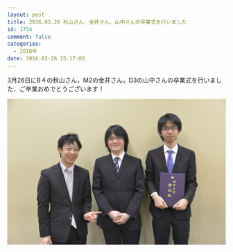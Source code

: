 ```yaml
---
layout: post
title: 2016.03.26 秋山さん、金井さん、山中さんの卒業式を行いました
id: 1754
comment: false
categories:
  - 2016年
date: 2016-03-26 15:17:03
---
```


3月26日にB４の秋山さん，M2の金井さん，D3の山中さんの卒業式を行いました．ご卒業おめでとうございます！

[![20160406,IC3](/wp-content/uploads/2016/04/DSC4435.jpg)](/wp-content/uploads/2016/04/DSC4435.jpg)

